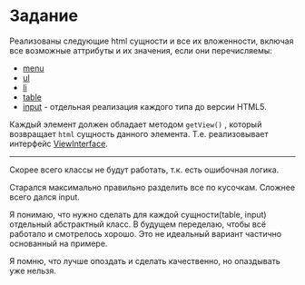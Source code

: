 # Задание

Реализованы следующие html сущности и все их вложенности, включая все возможные аттрибуты и их значения, если они перечисляемы:

* [menu](http://htmlbook.ru/html/menu)
* [ul](http://htmlbook.ru/html/ul)
* [li](http://htmlbook.ru/html/li)
* [table](http://htmlbook.ru/html/table)
* [input](http://htmlbook.ru/html/input) - отдельная реализация каждого типа до версии HTML5.

Каждый элемент должен обладает методом `getView()` , который возвращает `html` сущность данного элемента.
Т.е. реализовывает интерфейс [ViewInterface](examples/homework/ViewInterface.php).

---

Скорее всего классы не будут работать, т.к. есть ошибочная логика. 

Старался максимально правильно разделить все по кусочкам. Сложнее всего дался input. 

Я понимаю, что нужно сделать для каждой сущности(table, input) отдельный абстрактный класс. В будущем переделаю, чтобы всё работало и смотрелось хорошо. Это не идеальный вариант частично основанный на примере.

Я помню, что лучше опоздать и сделать качественно, но опаздывать уже нельзя. 
